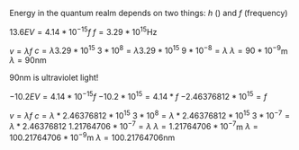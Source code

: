 Energy in the quantum realm depends on two things: $h$ () and $f$ (frequency)

$13.6 EV = 4.14 * 10^{-15}f$
$f = 3.29 * 10^{15}$Hz 

$v = \lambda f$
$c = \lambda 3.29 * 10^{15}$
$3 * 10^8 = \lambda 3.29 * 10^{15}$
$9 * 10^{-8} = \lambda$
$\lambda = 90 * 10^{-9}$m
$\lambda = 90$nm

90nm is ultraviolet light! 

$-10.2 EV = 4.14 *10^{-15}f$
$-10.2 * 10^{15} = 4.14 * f$
$-2.46376812 * 10^{15} = f$

$v = \lambda f$
$c = \lambda * 2.46376812 * 10^{15}$
$3 * 10^{8} = \lambda *2.46376812 * 10^{15}$
$3 * 10^{-7} = \lambda * 2.46376812$
$1.21764706 * 10^{-7} = \lambda$
$\lambda = 1.21764706 * 10^{-7}$m
$\lambda = 100.21764706 * 10^{-9}$m
$\lambda = 100.21764706$nm


